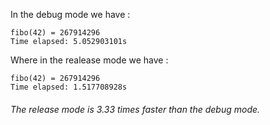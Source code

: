 
In the debug mode we have :

```
fibo(42) = 267914296
Time elapsed: 5.052903101s
```

Where in the realease mode we have :
```
fibo(42) = 267914296
Time elapsed: 1.517708928s
```

###### The release mode is 3.33 times faster than the debug mode.